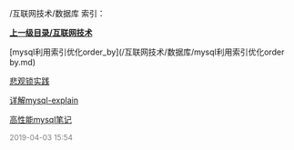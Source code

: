 /互联网技术/数据库 索引：


**[上一级目录/互联网技术](/互联网技术/index.md)**

[mysql利用索引优化order_by](/互联网技术/数据库/mysql利用索引优化order by.md)

[悲观锁实践](/互联网技术/数据库/悲观锁实践.md)

[详解mysql-explain](/互联网技术/数据库/详解mysql-explain.md)

[高性能mysql笔记](/互联网技术/数据库/高性能mysql笔记.md)


<font size=2 color='grey'> 2019-04-03 15:54 </font>